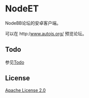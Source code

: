 # NodeET

NodeBB论坛的安卓客户端。

可以在 http:/www.autojs.org/ 预览论坛。

## Todo

参见[Todo](https://github.com/hyb1996/NodeET/blob/master/Todo.md)

## License

[Apache License 2.0](https://github.com/hyb1996/NodeET/blob/master/LICENSE)
